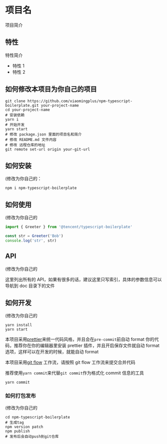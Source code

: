 # 项目名

项目简介

## 特性

特性简介

- 特性 1
- 特性 2

## 如何修改本项目为你自己的项目

```shell
git clone https://github.com/xiaomingplus/npm-typescript-boilerplate.git your-project-name
cd your-project-name
# 安装依赖
yarn i
# 开始开发
yarn start
# 修改 package.json 里面的项目名和简介
# 修改 README.md 文件内容
# 修改 远程仓库的地址
git remote set-url origin your-git-url
```

## 如何安装

(修改为你自己的：

```shell
npm i npm-typescript-boilerplate
```

## 如何使用

(修改为你自己的

```typescript
import { Greeter } from '@tencent/typescript-boilerplate'

const str = Greeter('Bob')
console.log('str', str)
```

## API

(修改为你自己的

这里列出所有的 API，如果有很多的话，建议这里只写索引，具体的参数信息可以导航到 doc 目录下的文件

## 如何开发

(修改为你自己的

```shell
yarn install
yarn start
```

本项目采用[prettier](https://prettier.io/)来统一代码风格，并且会在`pre-commit`前自动 format 你的代码，推荐你在你的编辑器里安装 prettier 插件，并且开启保存文件就自动 format 选项，这样可以在开发的时候，就能自动 format

本项目采用[git flow](https://www.atlassian.com/git/tutorials/comparing-workflows/gitflow-workflow) 工作流，请按照 git flow 工作流来提交合并代码

推荐使用`yarn commit`来代替`git commit`作为格式化 commit 信息的工具

```shell
yarn commit
```

### 如何打包发布

(修改为你自己的

```shell
cd npm-typescript-boilerplate
# 生成tag
npm version patch
npm publish
# 发布后会自动push到git仓库
```
